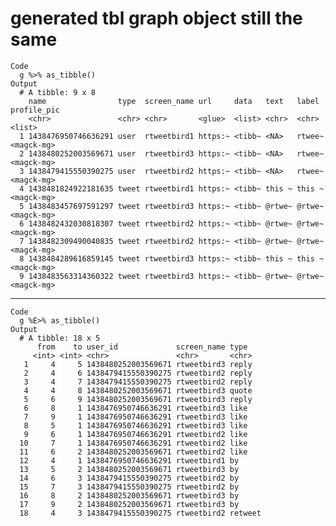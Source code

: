 # generated tbl graph object still the same

    Code
      g %>% as_tibble()
    Output
      # A tibble: 9 x 8
        name                type  screen_name url     data   text   label  profile_pic
        <chr>               <chr> <chr>       <glue>  <list> <chr>  <chr>  <list>     
      1 1438476950746636291 user  rtweetbird1 https:~ <tibb~ <NA>   rtwee~ <magck-mg> 
      2 1438480252003569671 user  rtweetbird3 https:~ <tibb~ <NA>   rtwee~ <magck-mg> 
      3 1438479415550390275 user  rtweetbird2 https:~ <tibb~ <NA>   rtwee~ <magck-mg> 
      4 1438481824922181635 tweet rtweetbird1 https:~ <tibb~ this ~ this ~ <magck-mg> 
      5 1438483457697591297 tweet rtweetbird3 https:~ <tibb~ @rtwe~ @rtwe~ <magck-mg> 
      6 1438482432030818307 tweet rtweetbird2 https:~ <tibb~ @rtwe~ @rtwe~ <magck-mg> 
      7 1438482309490040835 tweet rtweetbird2 https:~ <tibb~ @rtwe~ @rtwe~ <magck-mg> 
      8 1438484289616859145 tweet rtweetbird3 https:~ <tibb~ this ~ this ~ <magck-mg> 
      9 1438483563314360322 tweet rtweetbird3 https:~ <tibb~ @rtwe~ @rtwe~ <magck-mg> 

---

    Code
      g %E>% as_tibble()
    Output
      # A tibble: 18 x 5
          from    to user_id             screen_name type   
         <int> <int> <chr>               <chr>       <chr>  
       1     4     5 1438480252003569671 rtweetbird3 reply  
       2     4     6 1438479415550390275 rtweetbird2 reply  
       3     4     7 1438479415550390275 rtweetbird2 reply  
       4     4     8 1438480252003569671 rtweetbird3 quote  
       5     6     9 1438480252003569671 rtweetbird3 reply  
       6     8     1 1438476950746636291 rtweetbird3 like   
       7     9     1 1438476950746636291 rtweetbird3 like   
       8     5     1 1438476950746636291 rtweetbird3 like   
       9     6     1 1438476950746636291 rtweetbird2 like   
      10     7     1 1438476950746636291 rtweetbird2 like   
      11     6     2 1438480252003569671 rtweetbird2 like   
      12     4     1 1438476950746636291 rtweetbird1 by     
      13     5     2 1438480252003569671 rtweetbird3 by     
      14     6     3 1438479415550390275 rtweetbird2 by     
      15     7     3 1438479415550390275 rtweetbird2 by     
      16     8     2 1438480252003569671 rtweetbird3 by     
      17     9     2 1438480252003569671 rtweetbird3 by     
      18     4     3 1438479415550390275 rtweetbird2 retweet

